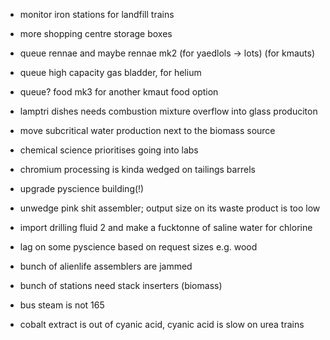 * monitor iron stations for landfill trains
* more shopping centre storage boxes
* queue rennae and maybe rennae mk2 (for yaedlols -> lots) (for kmauts)
* queue high capacity gas bladder, for helium
* queue? food mk3 for another kmaut food option
* lamptri dishes needs combustion mixture overflow into glass produciton
* move subcritical water production next to the biomass source
* chemical science prioritises going into labs
* chromium processing is kinda wedged on tailings barrels
* upgrade pyscience building(!)
* unwedge pink shit assembler; output size on its waste product is too low
* import drilling fluid 2 and make a fucktonne of saline water for chlorine 
* lag on some pyscience based on request sizes e.g. wood
* bunch of alienlife assemblers are jammed

* bunch of stations need stack inserters (biomass)


* bus steam is not 165
* cobalt extract is out of cyanic acid, cyanic acid is slow on urea trains
